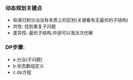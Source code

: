 ### 动态规划关键点
- 和递归和分治没有本质上的区别(关键看有无最优的子结构)
- 共性: 找到重复子问题
- 差异性: 最优子结构,中途可以淘汰次优解

### DP步骤:
- a.分治(子问题)
- b.状态数组定义
- c.dp方程